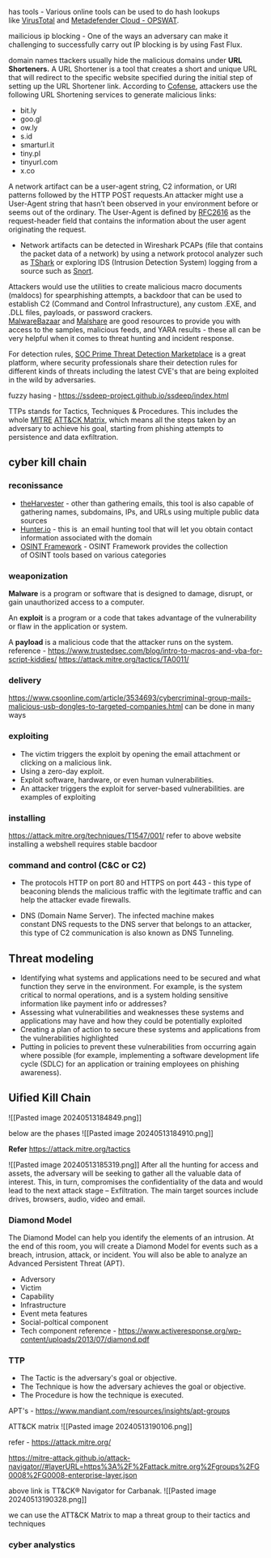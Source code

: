 has tools - Various online tools can be used to do hash lookups like [VirusTotal](https://www.virustotal.com/gui/) and [Metadefender Cloud - OPSWAT](https://metadefender.opswat.com/?lang=en).

mailicious ip blocking - One of the ways an adversary can make it challenging to successfully carry out IP blocking is by using Fast Flux.

domain names 
ttackers usually hide the malicious domains under **URL Shorteners.** A URL Shortener is a tool that creates a short and unique URL that will redirect to the specific website specified during the initial step of setting up the URL Shortener link. According to [Cofense](https://cofense.com/url-shorteners-fraudsters-friend/), attackers use the following URL Shortening services to generate malicious links: 
- bit.ly
- goo.gl
- ow.ly
- s.id
- smarturl.it
- tiny.pl
- tinyurl.com
- x.co

A network artifact can be a user-agent string, C2 information, or URI patterns followed by the HTTP POST requests.An attacker might use a User-Agent string that hasn’t been observed in your environment before or seems out of the ordinary. The User-Agent is defined by [RFC2616](https://datatracker.ietf.org/doc/html/rfc2616#page-145) as the request-header field that contains the information about the user agent originating the request.
- Network artifacts can be detected in Wireshark PCAPs (file that contains the packet data of a network) by using a network protocol analyzer such as [TShark](https://www.wireshark.org/docs/wsug_html_chunked/AppToolstshark.html) or exploring IDS (Intrusion Detection System) logging from a source such as [Snort](https://www.snort.org/).

Attackers would use the utilities to create malicious macro documents (maldocs) for spearphishing attempts, a backdoor that can be used to establish C2 (Command and Control Infrastructure), any custom .EXE, and .DLL files, payloads, or password crackers.
[MalwareBazaar](https://bazaar.abuse.ch/) and [Malshare](https://malshare.com/) are good resources to provide you with access to the samples, malicious feeds, and YARA results - these all can be very helpful when it comes to threat hunting and incident response. 

For detection rules, [SOC Prime Threat Detection Marketplace](https://tdm.socprime.com/) is a great platform, where security professionals share their detection rules for different kinds of threats including the latest CVE's that are being exploited in the wild by adversaries.

fuzzy hasing - https://ssdeep-project.github.io/ssdeep/index.html

TTPs stands for Tactics, Techniques & Procedures. This includes the whole [MITRE](https://attack.mitre.org/) [ATT&CK Matrix](https://attack.mitre.org/), which means all the steps taken by an adversary to achieve his goal, starting from phishing attempts to persistence and data exfiltration.


## cyber kill chain
### reconissance
- [theHarvester](https://github.com/laramies/theHarvester) - other than gathering emails, this tool is also capable of gathering names, subdomains, IPs, and URLs using multiple public data sources 
- [Hunter.io](https://hunter.io/) - this is  an email hunting tool that will let you obtain contact information associated with the domain
- [OSINT Framework](https://osintframework.com/) - OSINT Framework provides the collection of OSINT tools based on various categories
### weaponization
**Malware** is a program or software that is designed to damage, disrupt, or gain unauthorized access to a computer.

An **exploit** is a program or a code that takes advantage of the vulnerability or flaw in the application or system.

A **payload** is a malicious code that the attacker runs on the system.
reference - https://www.trustedsec.com/blog/intro-to-macros-and-vba-for-script-kiddies/
https://attack.mitre.org/tactics/TA0011/

### delivery 
https://www.csoonline.com/article/3534693/cybercriminal-group-mails-malicious-usb-dongles-to-targeted-companies.html
can be done in many ways

### exploiting
- The victim triggers the exploit by opening the email attachment or clicking on a malicious link.
- Using a zero-day exploit.
- Exploit software, hardware, or even human vulnerabilities. 
- An attacker triggers the exploit for server-based vulnerabilities.
are examples of exploiting 

### installing
https://attack.mitre.org/techniques/T1547/001/
refer to above website installing a webshell requires stable bacdoor


### command and control (C&C or C2)
- The protocols HTTP on port 80 and HTTPS on port 443 - this type of beaconing blends the malicious traffic with the legitimate traffic and can help the attacker evade firewalls.    
    
- DNS (Domain Name Server). The infected machine makes constant DNS requests to the DNS server that belongs to an attacker, this type of C2 communication is also known as DNS Tunneling.

## Threat modeling
- Identifying what systems and applications need to be secured and what function they serve in the environment. For example, is the system critical to normal operations, and is a system holding sensitive information like payment info or addresses?
- Assessing what vulnerabilities and weaknesses these systems and applications may have and how they could be potentially exploited
- Creating a plan of action to secure these systems and applications from the vulnerabilities highlighted
- Putting in policies to prevent these vulnerabilities from occurring again where possible (for example, implementing a software development life cycle (SDLC) for an application or training employees on phishing awareness).


## Uified Kill Chain
![[Pasted image 20240513184849.png]]

below are the phases
![[Pasted image 20240513184910.png]]

**Refer**
https://attack.mitre.org/tactics

![[Pasted image 20240513185319.png]]
After all the hunting for access and assets, the adversary will be seeking to gather all the valuable data of interest. This, in turn, compromises the confidentiality of the data and would lead to the next attack stage – Exfiltration. The main target sources include drives, browsers, audio, video and email.

### Diamond Model
The Diamond Model can help you identify the elements of an intrusion. At the end of this room, you will create a Diamond Model for events such as a breach, intrusion, attack, or incident. You will also be able to analyze an Advanced Persistent Threat (APT).
- Adversory
- Victim
- Capability
- Infrastructure
- Event meta features
- Social-poltical component
- Tech component
reference - https://www.activeresponse.org/wp-content/uploads/2013/07/diamond.pdf

### TTP
- The Tactic is the adversary's goal or objective.
- The Technique is how the adversary achieves the goal or objective.
- The Procedure is how the technique is executed.

APT's - https://www.mandiant.com/resources/insights/apt-groups

ATT&CK matrix
![[Pasted image 20240513190106.png]]

refer - https://attack.mitre.org/

https://mitre-attack.github.io/attack-navigator//#layerURL=https%3A%2F%2Fattack.mitre.org%2Fgroups%2FG0008%2FG0008-enterprise-layer.json

above link is TT&CK® Navigator for Carbanak.
![[Pasted image 20240513190328.png]]

we can use the ATT&CK Matrix to map a threat group to their tactics and techniques

### cyber analystics 